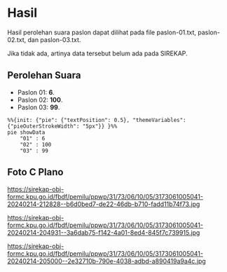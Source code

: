 # Hasil

Hasil perolehan suara paslon dapat dilihat pada file paslon-01.txt, paslon-02.txt, dan paslon-03.txt.

Jika tidak ada, artinya data tersebut belum ada pada SIREKAP.

## Perolehan Suara

 * Paslon 01: **6**.
 * Paslon 02: **100**.
 * Paslon 03: **99**.

```mermaid
%%{init: {"pie": {"textPosition": 0.5}, "themeVariables": {"pieOuterStrokeWidth": "5px"}} }%%
pie showData
    "01" : 6
    "02" : 100
    "03" : 99
```
## Foto C Plano

https://sirekap-obj-formc.kpu.go.id/fbdf/pemilu/ppwp/31/73/06/10/05/3173061005041-20240214-212828--b6d0bed7-de22-46db-b710-fadd11b74f73.jpg

https://sirekap-obj-formc.kpu.go.id/fbdf/pemilu/ppwp/31/73/06/10/05/3173061005041-20240214-204931--3a6dab75-f142-4a01-8ed4-845f7c739915.jpg

https://sirekap-obj-formc.kpu.go.id/fbdf/pemilu/ppwp/31/73/06/10/05/3173061005041-20240214-205000--2e32710b-790e-4038-adbd-a890419a9a4c.jpg

